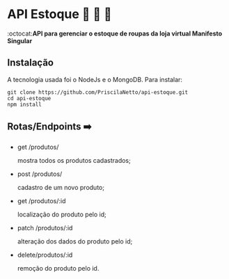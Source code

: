  # API Estoque :shirt: :womans_clothes: :jeans: 
:octocat:**API para gerenciar o estoque de roupas da loja virtual Manifesto Singular**                                                                                   

## Instalação
A tecnologia usada foi o NodeJs e o MongoDB. Para instalar:
```
git clone https://github.com/PriscilaNetto/api-estoque.git
cd api-estoque
npm install
```
## Rotas/Endpoints :arrow_right:

- get /produtos/

    mostra todos os produtos cadastrados;
- post /produtos/

    cadastro de um novo produto;
- get /produtos/:id 

    localização do produto pelo id;
- patch /produtos/:id

    alteração dos dados do produto pelo id;
- delete/produtos/:id

    remoção do produto pelo id.



